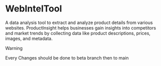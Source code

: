 # WebIntelTool
A data analysis tool to extract and analyze product details from various websites. ProductInsight helps businesses gain insights into competitors and market trends by collecting data like product descriptions, prices, images, and metadata.

> [!WARNING]
> Every Changes should be done to beta branch then to main
